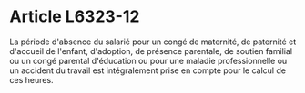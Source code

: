 # Article L6323-12

La période d'absence du salarié pour un congé de maternité, de paternité et d'accueil de l'enfant, d'adoption, de présence parentale, de soutien familial ou un congé parental d'éducation ou pour une maladie professionnelle ou un accident du travail est intégralement prise en compte pour le calcul de ces heures.